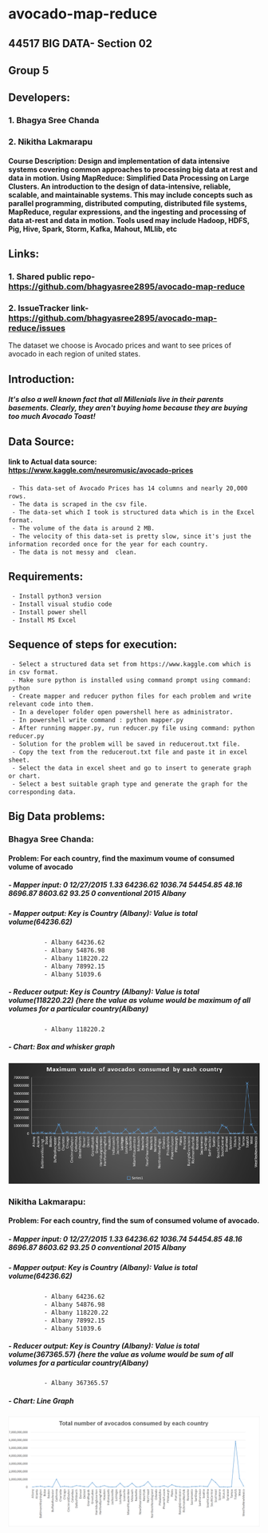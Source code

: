 # avocado-map-reduce
## 44517 BIG DATA- Section 02
## Group 5
## Developers: 
### 1. Bhagya Sree Chanda
### 2. Nikitha Lakmarapu
#### Course Description: Design and implementation of data intensive systems covering common approaches to processing big data at rest and data in motion. Using MapReduce: Simplified Data Processing on Large Clusters. An introduction to the design of data-intensive, reliable, scalable, and maintainable systems. This may include concepts such as parallel programming, distributed computing, distributed file systems, MapReduce, regular expressions, and the ingesting and processing of data at-rest and data in motion. Tools used may include Hadoop, HDFS, Pig, Hive, Spark, Storm, Kafka, Mahout, MLlib, etc

## Links:
### 1. Shared public repo- https://github.com/bhagyasree2895/avocado-map-reduce
### 2. IssueTracker link- https://github.com/bhagyasree2895/avocado-map-reduce/issues
The dataset we choose is Avocado prices and want to see prices of avocado in each region of united states.

## Introduction: 
##### It's also a well known fact that all Millenials live in their parents basements. Clearly, they aren't buying home because they are buying too much Avocado Toast!

## Data Source:
#### link to Actual data source: https://www.kaggle.com/neuromusic/avocado-prices
     - This data-set of Avocado Prices has 14 columns and nearly 20,000 rows. 
     - The data is scraped in the csv file. 
     - The data-set which I took is structured data which is in the Excel format. 
     - The volume of the data is around 2 MB. 
     - The velocity of this data-set is pretty slow, since it's just the information recorded once for the year for each country. 
     - The data is not messy and  clean.
## Requirements:
     - Install python3 version
     - Install visual studio code
     - Install power shell
     - Install MS Excel
## Sequence of steps for execution:
     - Select a structured data set from https://www.kaggle.com which is in csv format.
     - Make sure python is installed using command prompt using command: python
     - Create mapper and reducer python files for each problem and write relevant code into them.
     - In a developer folder open powershell here as administrator.
     - In powershell write command : python mapper.py
     - After running mapper.py, run reducer.py file using command: python reducer.py
     - Solution for the problem will be saved in reducerout.txt file.
     - Copy the text from the reducerout.txt file and paste it in excel sheet.
     - Select the data in excel sheet and go to insert to generate graph or chart.
     - Select a best suitable graph type and generate the graph for the corresponding data.

## Big Data problems:

### Bhagya Sree Chanda:
#### Problem: For each country, find the maximum voume of consumed volume of avocado
##### - Mapper input: 0	12/27/2015	1.33	64236.62	1036.74	54454.85	48.16	8696.87	8603.62	93.25	0	conventional	2015	Albany
##### - Mapper output: Key is Country (Albany): Value is total volume(64236.62)
              - Albany 64236.62
              - Albany 54876.98
              - Albany 118220.22
              - Albany 78992.15
              - Albany 51039.6
##### - Reducer output: Key is Country (Albany): Value is total volume(118220.22) {here the value as volume would be maximum of all volumes for a particular country(Albany)
              - Albany 118220.2
##### - Chart: Box and whisker graph
![Box and whisker graph](./images/max_value_of_avocados.png)

### Nikitha Lakmarapu: 
#### Problem: For each country, find the sum of consumed volume of avocado.
##### - Mapper input: 0	12/27/2015	1.33	64236.62	1036.74	54454.85	48.16	8696.87	8603.62	93.25	0	conventional	2015	Albany
##### - Mapper output: Key is Country (Albany): Value is total volume(64236.62)
              - Albany 64236.62
              - Albany 54876.98
              - Albany 118220.22
              - Albany 78992.15
              - Albany 51039.6
##### - Reducer output: Key is Country (Albany): Value is total volume(367365.57) {here the value as volume would be sum of all volumes for a particular country(Albany)
              - Albany 367365.57
##### - Chart: Line Graph
![Line Graph](./images/sum_of_avocados.png)

